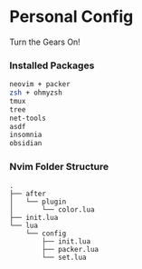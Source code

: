 # Personal Config

Turn the Gears On!

### Installed Packages
```bash
neovim + packer
zsh + ohmyzsh
tmux
tree
net-tools
asdf
insomnia
obsidian
```

### Nvim Folder Structure
```tree
.
├── after
│   └── plugin
│       └── color.lua
├── init.lua
└── lua
    └── config
        ├── init.lua
        ├── packer.lua
        └── set.lua
```

